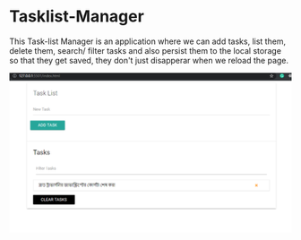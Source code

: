 # Tasklist-Manager

This Task-list Manager is an application where we can add tasks, list them, delete them, search/ filter tasks and also persist them to the local storage so that they get saved, they don't just disapperar when we reload the page.  

![ScreenShot](tasklist.png)
